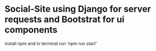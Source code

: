 # Social-Site using Django for server requests and Bootstrat for ui components 
install npm and in terminal run 'npm run start'
